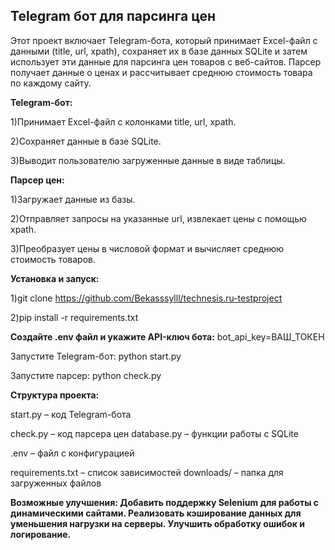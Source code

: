 ## Telegram бот для парсинга цен

Этот проект включает Telegram-бота, который принимает Excel-файл с данными (title, url, xpath), сохраняет их в базе данных SQLite и затем использует эти данные для парсинга цен товаров с веб-сайтов. Парсер получает данные о ценах и рассчитывает среднюю стоимость товара по каждому сайту.

**Telegram-бот:**

1)Принимает Excel-файл с колонками title, url, xpath. 

2)Сохраняет данные в базе SQLite. 

3)Выводит пользователю загруженные данные в виде таблицы.

**Парсер цен:** 

1)Загружает данные из базы. 

2)Отправляет запросы на указанные url, извлекает цены с помощью xpath. 

3)Преобразует цены в числовой формат и вычисляет среднюю стоимость товаров.

**Установка и запуск:** 

1)git clone https://github.com/Bekasssylll/technesis.ru-testproject 

2)pip install -r requirements.txt

**Создайте .env файл и укажите API-ключ бота:**
bot_api_key=ВАШ_ТОКЕН

Запустите Telegram-бот: python start.py

Запустите парсер: python check.py

**Структура проекта:**

start.py – код Telegram-бота 

check.py – код парсера цен database.py – функции работы с SQLite 

.env – файл с конфигурацией 

requirements.txt – список зависимостей downloads/ – папка для загруженных файлов

**Возможные улучшения: Добавить поддержку Selenium для работы с динамическими сайтами. Реализовать кэширование данных для уменьшения нагрузки на серверы. Улучшить обработку ошибок и логирование.**
